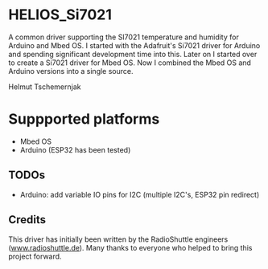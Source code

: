 # HELIOS_Si7021

A common driver supporting the SI7021 temperature and humidity for Arduino and Mbed OS. I started with the Adafruit's Si7021 driver for Arduino and spending significant development time into this. Later on I started over to create a Si7021 driver for Mbed OS. Now I combined the Mbed OS and Arduino versions into a single source.

Helmut Tschemernjak

# Suppported platforms
- Mbed OS
- Arduino (ESP32 has been tested)


## TODOs
- Arduino: add variable IO pins for I2C (multiple I2C's, ESP32 pin redirect)

##  Credits
This driver has initially been written by the RadioShuttle engineers (www.radioshuttle.de). Many thanks to everyone who helped to bring this project forward.


